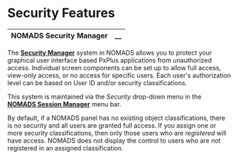 # Security Features 

**NOMADS Security Manager** |  **__**  
---|---  
  
The **[Security Manager](../../../NOMADS%20Graphical%20Application/System%20Maintenance%20Tools/Security%20Manager/Overview.md)** system in NOMADS allows you to protect your graphical user interface based PxPlus applications from unauthorized access. Individual screen components can be set up to allow full access, view-only access, or no access for specific users. Each user's authorization level can be based on User ID and/or security classifications.

This system is maintained via the _Security_ drop-down menu in the **[NOMADS Session Manager](../../../NOMADS%20Graphical%20Application/NOMADS%20Development/Getting%20Started.htm#sessionmgr)** menu bar.

By default, if a NOMADS panel has no existing object classifications, there is no security and all users are granted full access. If you assign one or more security classifications, then only those users who are _registered_ will have access. NOMADS does not display the control to users who are not registered in an assigned classification.
